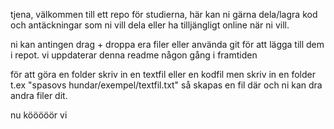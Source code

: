 tjena, välkommen till ett repo för studierna, här kan ni gärna dela/lagra kod och antäckningar som ni vill dela eller ha tilljängligt online när ni vill. 

ni kan antingen drag + droppa era filer eller använda git för att lägga till dem i repot. vi uppdaterar denna readme någon gång i framtiden 

för att göra en folder skriv in en textfil eller en kodfil men skriv in en folder t.ex "spasovs hundar/exempel/textfil.txt" så skapas en fil där och ni kan dra andra filer dit. 

nu kööööör vi
